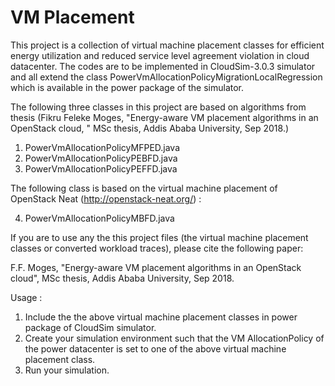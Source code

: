 # VM Placement
This project is a collection of virtual machine placement classes for efficient energy utilization and reduced service level agreement 
violation in cloud datacenter. The codes are to be implemented in CloudSim-3.0.3 simulator and all extend the class
PowerVmAllocationPolicyMigrationLocalRegression which is available in the power package of the simulator.

The following three classes in this project are based on algorithms from thesis (Fikru Feleke Moges, "Energy-aware  VM placement algorithms in an OpenStack cloud, "  MSc thesis, Addis Ababa University, Sep 2018.)

1. PowerVmAllocationPolicyMFPED.java	
2. PowerVmAllocationPolicyPEBFD.java	
3. PowerVmAllocationPolicyPEFFD.java	

The following class is based on the virtual machine placement of OpenStack Neat (http://openstack-neat.org/) :
 
4. PowerVmAllocationPolicyMBFD.java	

If you are to use any the this project files (the virtual machine placement classes or converted workload traces), please cite the following paper:

F.F. Moges, "Energy-aware  VM placement algorithms in an OpenStack cloud",  MSc thesis, Addis Ababa University, Sep 2018.

Usage : 
1. Include the the above virtual machine placement classes in power package of CloudSim simulator.
2. Create your simulation environment such that  the VM AllocationPolicy of the power datacenter is set to one of the above virtual machine placement class.
3. Run your simulation.

